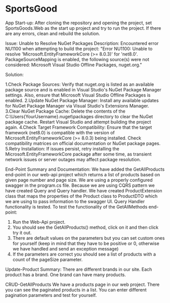 # SportsGood

App Start-up: After cloning the repository and opening the project, set SportsGoods.Web as the start up project and try to run the project. If there are any errors, clean and rebuild the solution.

Issue: Unable to Resolve NuGet Packages Description: Encountered error NU1100 when attempting to build the project: "Error NU1100: Unable to resolve 'Microsoft.EntityFrameworkCore (>= 8.0.3)' for 'net8.0'. PackageSourceMapping is enabled, the following source(s) were not considered: Microsoft Visual Studio Offline Packages, nuget.org."

Solution:

1.Check Package Sources: Verify that nuget.org is listed as an available package source and is enabled in Visual Studio's NuGet Package Manager settings. Also, ensure that Microsoft Visual Studio Offline Packages is enabled.
2.Update NuGet Package Manager: Install any available updates for NuGet Package Manager via Visual Studio's Extensions Manager.
3.Clear NuGet Package Cache: Delete the contents of the C:\Users{YourUsername}.nuget\packages directory to clear the NuGet package cache. Restart Visual Studio and attempt building the project again.
4.Check Target Framework Compatibility: Ensure that the target framework (net8.0) is compatible with the version of Microsoft.EntityFrameworkCore (>= 8.0.3) being installed. Check compatibility matrices on official documentation or NuGet package pages. 
5.Retry Installation: If issues persist, retry installing the Microsoft.EntityFrameworkCore package after some time, as transient network issues or server outages may affect package resolution.

End-Point Summary and Documentation:
We have added the GetAllProducts end-point in our web-api project which returns a list of products based on given page number and page size.
We are using a properly configured swagger in the program.cs file.
Because we are using CQRS pattern we have created Query and Query handler. 
We have created ProductExtension class that maps the properties of the Product class to ProductDTO which we are using to pass information to the swagger UI.
Query Handler functionality is tested. 
To test the functionality of the GetAllMethods end-point: 
1. Run the Web-Api project.
2. You should see the GetAllProducts() method, click on it and then click try it out.
3. There are default values on the parameters but you can set custom ones for yourself (keep in mind that they have to be positive or 0, otherwise we have handled and send an exception message)
4. If the parameters are correct you should see a list of products with a count of the pageSize parameter.

Update-Product Summary: 
There are different brands in our site. Each product has a brand. One brand can have many products.

CRUD-GetAllProducts
We have a products page in our web project. There you can see the paginated products in a list. You can enter different pagination parameters and test for yourself. 

